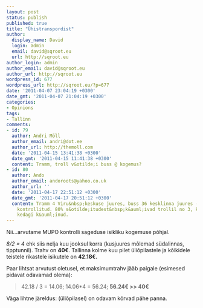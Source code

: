```yaml
---
layout: post
status: publish
published: true
title: "Ühistranspordist"
author:
  display_name: David
  login: admin
  email: david@sqroot.eu
  url: http://sqroot.eu
author_login: admin
author_email: david@sqroot.eu
author_url: http://sqroot.eu
wordpress_id: 677
wordpress_url: http://sqroot.eu/?p=677
date: '2011-04-07 23:04:19 +0300'
date_gmt: '2011-04-07 21:04:19 +0300'
categories:
- Opinions
tags:
- Tallinn
comments:
- id: 79
  author: Andri Möll
  author_email: andri@dot.ee
  author_url: http://themoll.com
  date: '2011-04-15 13:41:38 +0300'
  date_gmt: '2011-04-15 11:41:38 +0300'
  content: Tramm, troll v&otilde;i buss @ kogemus?
- id: 80
  author: Ando
  author_email: andoroots@yahoo.co.uk
  author_url: ''
  date: '2011-04-17 22:51:12 +0300'
  date_gmt: '2011-04-17 20:51:12 +0300'
  content: Tramm 4 Viru&nbsp;keskuse juures, buss 36 kesklinna juures - need said
    kontrollitud. 80% s&otilde;itudest&nbsp;k&auml;ivad trollil no 3, kus pole kordagi
    kedagi k&auml;inud.
---
```

<p>Nii...arvutame MUPO kontrolli sageduse isikliku kogemuse p&otilde;hjal.</p>
<p><em>8/2 = 4</em> ehk siis nelja kuu jooksul korra (kusjuures m&otilde;lemad s&uuml;dalinnas, tipptunnil). Trahv on <strong>40&euro;</strong>. Tallinna kolme kuu pilet &uuml;li&otilde;pilastele ja k&otilde;ikidele teistele rikastele isikutele on <strong>42.18&euro;.</strong></p>
<p>Paar lihtsat arvutust oletusel, et maksimumtrahv j&auml;&auml;b paigale&nbsp;(esimesed pidavat odavamad olema):</p>
<blockquote>
<p>42.18 / 3 = 14.06; 14.06*4 = 56.24; <strong>56.24&euro; &gt;&gt; 40&euro;</strong></p>
</blockquote>
<p>V&auml;ga lihtne j&auml;reldus: (&uuml;li&otilde;pilasel) on odavam&nbsp;k&otilde;rvad p&auml;he panna.</p>
